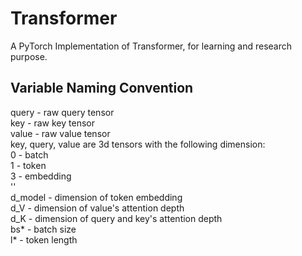 # Transformer
A PyTorch Implementation of Transformer, for learning and research purpose.

## Variable Naming Convention
query - raw query tensor  
key - raw key tensor  
value - raw value tensor  
key, query, value are 3d tensors with the following dimension:  
0 - batch  
1 - token  
3 - embedding  
''  
d_model - dimension of token embedding  
d_V - dimension of value's attention depth  
d_K - dimension of query and key's attention depth  
bs* - batch size  
l* - token length  
